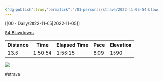 ```yaml
---
{"dg-publish":true,"permalink":"/01-personal/strava/2022-11-05-54-blowdowns/"}
---
```



[[00 - Daily/2022-11-05\|2022-11-05]]

[54 Blowdowns](https://www.strava.com/activities/8074110096)

| Distance | Time    | Elapsed Time | Pace | Elevation |
| -------- | ------- | ------------ | ---- | --------- |
| 13.6     | 1:50:54 | 1:56:15      | 8:09 | 1590      |



    
![](https://dgtzuqphqg23d.cloudfront.net/r1pcUluHlRYk9WdfdC4AIJZDFVEbLBZcWtK72ncAQvw-768x576.jpg)

    

#strava
